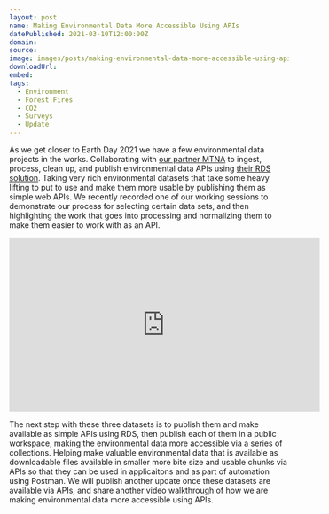 ```yaml
---
layout: post
name: Making Environmental Data More Accessible Using APIs
datePublished: 2021-03-10T12:00:00Z
domain:
source:
image: images/posts/making-environmental-data-more-accessible-using-apis.png
downloadUrl:
embed:
tags:
  - Environment
  - Forest Fires
  - CO2
  - Surveys
  - Update
---
```

<p>As we get closer to Earth Day 2021 we have a few environmental data projects in the works. Collaborating with <a href="http://www.mtna.us/">our partner MTNA</a> to ingest, process, clean up, and publish environmental data APIs using <a href="https://www.richdataservices.com/">their RDS solution</a>. Taking very rich environmental datasets that take some heavy lifting to put to use and make them more usable by publishing them as simple web APIs. We recently recorded one of our working sessions to demonstrate our process for selecting certain data sets, and then highlighting the work that goes into processing and normalizing them to make them easier to work with as an API.</p>
<div align="center"><iframe width="560" height="315" src="https://www.youtube.com/embed/gb-0MjIntgU" frameborder="0" allow="accelerometer; autoplay; clipboard-write; encrypted-media; gyroscope; picture-in-picture" allowfullscreen></iframe></div>
<p>The next step with these three datasets is to publish them and make available as simple APIs using RDS, then publish each of them in a public workspace, making the environmental data more accessible via a series of collections. Helping make valuable environmental data that is available as downloadable files available in smaller more bite size and usable chunks via APIs so that they can be used in applicaitons and as part of automation using Postman. We will publish another update once these datasets are available via APIs, and share another video walkthrough of how we are making environmental data more accessible using APIs.</p>